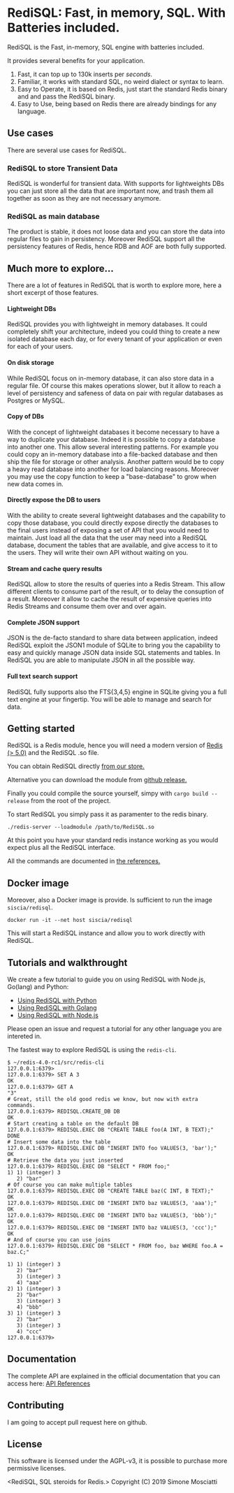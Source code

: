 # RediSQL: Fast, in memory, SQL. With Batteries included.

RediSQL is the Fast, in-memory, SQL engine with batteries included.

It provides several benefits for your application.

1. Fast, it can top up to 130k inserts per *seconds*.
2. Familiar, it works with standard SQL, no weird dialect or syntax to learn.
3. Easy to Operate, it is based on Redis, just start the standard Redis binary and and pass the RediSQL binary.
4. Easy to Use, being based on Redis there are already bindings for any language.

## Use cases

There are several use cases for RediSQL.

### RediSQL to store Transient Data

RediSQL is wonderful for transient data.
With supports for lightweights DBs you can just store all the data that are important now, and trash them all together as soon as they are not necessary anymore.

### RediSQL as main database

The product is stable, it does not loose data and you can store the data into regular files to gain in persistency.
Moreover RediSQL support all the persistency features of Redis, hence RDB and AOF are both fully supported.

## Much more to explore...

There are a lot of features in RediSQL that is worth to explore more, here a short excerpt of those features.

#### Lightweight DBs

RediSQL provides you with lightweight in memory databases.
It could completely shift your architecture, indeed you could thing to create a new isolated database each day, or for every tenant of your application or even for each of your users.

#### On disk storage

While RediSQL focus on in-memory database, it can also store data in a regular file. Of course this makes operations slower, but it allow to reach a level of persistency and safeness of data on pair with regular databases as Postgres or MySQL.

#### Copy of DBs

With the concept of lightweight databases it become necessary to have a way to duplicate your database. 
Indeed it is possible to copy a database into another one. 
This allow several interesting patterns. 
For example you could copy an in-memory database into a file-backed database and then ship the file for storage or other analysis. 
Another pattern would be to copy a heavy read database into another for load balancing reasons.
Moreover you may use the copy function to keep a "base-database" to grow when new data comes in.

#### Directly expose the DB to users

With the ability to create several lightweight databases and the capability to copy those database, you could directly expose directly the databases to the final users instead of exposing a set of API that you would need to maintain.
Just load all the data that the user may need into a RediSQL database, document the tables that are available, and give access to it to the users. 
They will write their own API without waiting on you.

#### Stream and cache query results

RediSQL allow to store the results of queries into a Redis Stream.
This allow different clients to consume part of the result, or to delay the consuption of a result. 
Moreover it allow to cache the result of expensive queries into Redis Streams and consume them over and over again.

#### Complete JSON support

JSON is the de-facto standard to share data between application, indeed RediSQL exploit the JSON1 module of SQLite to bring you the capability to easy and quickly manage JSON data inside SQL statements and tables.
In RediSQL you are able to manipulate JSON in all the possible way.

#### Full text search support

RediSQL fully supports also the FTS{3,4,5} engine in SQLite giving you a full text engine at your fingertip.
You will be able to manage and search for data.

## Getting started

RediSQL is a Redis module, hence you will need a modern version of [Redis (> 5.0)][redis-download] and the RediSQL .so file.

You can obtain RediSQL directly [from our store.](https://payhip.com/RediSQL)

Alternative you can download the module from [github release.](https://github.com/RedBeardLab/rediSQL/releases)

Finally you could compile the source yourself, simpy with `cargo build --release` from the root of the project.

To start RediSQL you simply pass it as paramenter to the redis binary.

```
./redis-server --loadmodule /path/to/RediSQL.so 
```

At this point you have your standard redis instance working as you would expect plus all the RediSQL interface.

All the commands are documented in [the references.][api]

## Docker image

Moreover, also a Docker image is provide. Is sufficient to run the image `siscia/redisql`.

```
docker run -it --net host siscia/redisql
```

This will start a RediSQL instance and allow you to work directly with RediSQL.

## Tutorials and walkthrought

We create a few tutorial to guide you on using RediSQL with Node.js, Go(lang) and Python:

- [Using RediSQL with Python](http://redbeardlab.tech/rediSQL/blog/python/using-redisql-with-python/)
- [Using RediSQL with Golang](http://redbeardlab.tech/rediSQL/blog/golang/using-redisql-with-golang/)
- [Using RediSQL with Node.js](http://redbeardlab.tech/rediSQL/blog/node/using-redisql-with-node/)

Please open an issue and request a tutorial for any other language you are intereted in.

The fastest way to explore RediSQL is using the `redis-cli`.

```
$ ~/redis-4.0-rc1/src/redis-cli 
127.0.0.1:6379> 
127.0.0.1:6379> SET A 3
OK
127.0.0.1:6379> GET A
"3"
# Great, still the old good redis we know, but now with extra commands.
127.0.0.1:6379> REDISQL.CREATE_DB DB
OK
# Start creating a table on the default DB
127.0.0.1:6379> REDISQL.EXEC DB "CREATE TABLE foo(A INT, B TEXT);"
DONE
# Insert some data into the table
127.0.0.1:6379> REDISQL.EXEC DB "INSERT INTO foo VALUES(3, 'bar');"
OK
# Retrieve the data you just inserted
127.0.0.1:6379> REDISQL.EXEC DB "SELECT * FROM foo;"
1) 1) (integer) 3
   2) "bar"
# Of course you can make multiple tables
127.0.0.1:6379> REDISQL.EXEC DB "CREATE TABLE baz(C INT, B TEXT);"
OK
127.0.0.1:6379> REDISQL.EXEC DB "INSERT INTO baz VALUES(3, 'aaa');"
OK
127.0.0.1:6379> REDISQL.EXEC DB "INSERT INTO baz VALUES(3, 'bbb');"
OK
127.0.0.1:6379> REDISQL.EXEC DB "INSERT INTO baz VALUES(3, 'ccc');"
OK
# And of course you can use joins
127.0.0.1:6379> REDISQL.EXEC DB "SELECT * FROM foo, baz WHERE foo.A = baz.C;"

1) 1) (integer) 3
   2) "bar"
   3) (integer) 3
   4) "aaa"
2) 1) (integer) 3
   2) "bar"
   3) (integer) 3
   4) "bbb"
3) 1) (integer) 3
   2) "bar"
   3) (integer) 3
   4) "ccc"
127.0.0.1:6379> 
```
## Documentation

The complete API are explained in the official documentation that you can access here: [API References][api]

## Contributing

I am going to accept pull request here on github.

## License

This software is licensed under the AGPL-v3, it is possible to purchase more permissive licenses.

<RediSQL, SQL steroids for Redis.>
Copyright (C) 2019  Simone Mosciatti

[api]: http://redbeardlab.tech/rediSQL/references/
[redis-download]: https://redis.io/download
